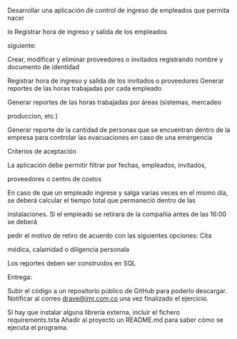 Desarrollar una aplicación de control de ingreso de empleados que permita nacer

lo Registrar hora de ingreso y salida de los empleados

siguiente:

Crear, modificar y eliminar proveedores o invitados registrando nombre y documento de identidad

Registrar hora de ingreso y salida de los invitados o proveedores Generar reportes de las horas trabajadas por cada empleado

Generar reportes de las horas trabajadas por áreas (sistemas, mercadeo

produccion, etc.)

Generar reporte de la cantidad de personas que se encuentran dentro de la empresa para controlar las evacuaciones en caso de una emergencia

Criterios de aceptación

La aplicación debe permitir filtrar por fechas, empleados, invitados,

proveedores o centro de costos

En caso de que un empleado ingrese y salga varias veces en el mismo día, se deberá calcular el tiempo total que permaneció dentro de las

instalaciones. Si el empleado se retirara de la compañía antes de las 16:00 se deberá

pedir el motivo de retiro de acuerdo con las siguientes opciones: Cita

médica, calamidad o diligencia personala

Los reportes deben ser construidos en SQL

Entrega:

Subir el código a un repositorio público de GitHub para poderlo descargar. Notificar al correo drave@imr.com.co una vez finalizado el ejercicio.

Si hay que instalar alguna librería externa, incluir el fichero requirements.txta Añadir al proyecto un README.md para saber cómo se ejecuta el programa.